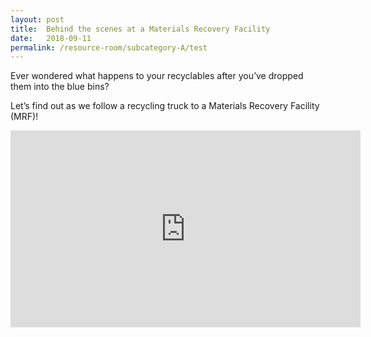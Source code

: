 ```yaml
---
layout: post
title:  Behind the scenes at a Materials Recovery Facility
date:   2018-09-11
permalink: /resource-room/subcategory-A/test
---
```

Ever wondered what happens to your recyclables after you’ve dropped them into the blue bins?

Let’s find out as we follow a recycling truck to a Materials Recovery Facility (MRF)!

<div class="bp-youtube">
      <iframe width="560" height="315" src="https://youtu.be/gBJo6VyN0R8" frameborder="0" allow="autoplay; encrypted-media" allowfullscreen></iframe>
</div>
